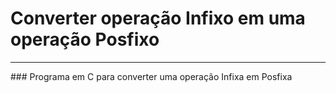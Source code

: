 # Converter operação Infixo em uma operação Posfixo
<hr>
### Programa em C para converter uma operação Infixa em Posfixa

